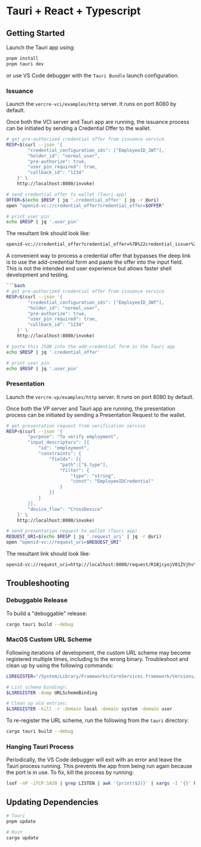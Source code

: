 # Tauri + React + Typescript

## Getting Started

Launch the Tauri app using:

```bash
pnpm install
pnpm tauri dev
```

or use VS Code debugger with the `Tauri Bundle` launch configuration.

### Issuance

Launch the `vercre-vci/examples/http` server. It runs on port 8080 by default.

Once both the VCI server and Tauri app are running, the issuance process can be initiated by sending a Credential Offer to the wallet.

```bash
# get pre-authorized credential offer from issuance service
RESP=$(curl --json '{
        "credential_configuration_ids": ["EmployeeID_JWT"],
        "holder_id": "normal_user",
        "pre-authorize": true,
        "user_pin_required": true,
        "callback_id": "1234"
    }' \
    http://localhost:8080/invoke)

# send credential offer to wallet (Tauri app)
OFFER=$(echo $RESP | jq '.credential_offer' | jq -r @uri)
open "openid-vc://credential_offer?credential_offer=$OFFER"

# print user pin
echo $RESP | jq '.user_pin'
```

The resultant link should look like:

```bash
openid-vc://credential_offer?credential_offer=%7B%22credential_issuer%22%3A%22http%3A%2F%2Flocalhost%3A8080%22%2C%22credentials%22%3A%5B%22EmployeeID_JWT%22%5D%2C%22grants%22%3A%7B%22authorization_code%22%3Anull%2C%22urn%3Aietf%3Aparams%3Aoauth%3Agrant-type%3Apre-authorized_code%22%3A%7B%22authorization_server%22%3Anull%2C%22interval%22%3Anull%2C%22pre-authorized_code%22%3A%22QCZ1WTMmYjNDUjJSQHNTMmRAR3RaU1ZPSkAlaW1TQVo%22%2C%22user_pin_required%22%3Atrue%7D%7D%7D
```

A convenient way to process a credential offer that bypasses the deep link is to use the add-credential form and paste the offer into the input field. This is not the intended end user experience but allows faster shell development and testing.

```bash
```bash
# get pre-authorized credential offer from issuance service
RESP=$(curl --json '{
        "credential_configuration_ids": ["EmployeeID_JWT"],
        "holder_id": "normal_user",
        "pre-authorize": true,
        "user_pin_required": true,
        "callback_id": "1234"
    }' \
    http://localhost:8080/invoke)

# paste this JSON into the add-credential form in the Tauri app
echo $RESP | jq '.credential_offer'

# print user pin
echo $RESP | jq '.user_pin'
```


### Presentation

Launch the `vercre-vp/examples/http` server. It runs on port 8080 by default.

Once both the VP server and Tauri app are running, the presentation process can be initiated by sending a Presentation Request to the wallet.

```bash
# get presentation request from verification service
RESP=$(curl --json '{
        "purpose": "To verify employment",
        "input_descriptors": [{
            "id": "employment",
            "constraints": {
                "fields": [{
                    "path":["$.type"],
                    "filter": {
                        "type": "string",
                        "const": "EmployeeIDCredential"
                    }
                }]
            }
        }],
        "device_flow": "CrossDevice"
    }' \
    http://localhost:8080/invoke)

# send presentation request to wallet (Tauri app)
REQUEST_URI=$(echo $RESP | jq '.request_uri' | jq -r @uri)
open "openid-vc://request_uri=$REQUEST_URI"
```

The resultant link should look like:

```bash
openid-vc://request_uri=http://localhost:8080/request/R1BjcyojV01ZVjhvY0shayV-c3QyNEV5b1U1S2Eobl4
```

## Troubleshooting

### Debuggable Release

To build a "debuggable" release:

```bash
cargo tauri build --debug
```

### MacOS Custom URL Scheme

Following iterations of development, the custom URL scheme may become registered multiple times, including to the wrong binary. Troubleshoot and clean up by using the following commands:

```bash
LSREGISTER="/System/Library/Frameworks/CoreServices.framework/Versions/A/Frameworks/LaunchServices.framework/Versions/A/Support/lsregister"

# List schema bindings:
$LSREGISTER -dump URLSchemeBinding

# Clean up old entries:
$LSREGISTER -kill -r -domain local -domain system -domain user
```

To re-register the URL scheme, run the following from the `tauri` directory:

```bash
cargo tauri build --debug
```

### Hanging Tauri Process

Periodically, the VS Code debugger will exit with an error and leave the Tauri process running. This prevents the app from being run again because the port is in use. To fix, kill the process by running:

```bash
lsof -nP -iTCP:1420 | grep LISTEN | awk '{print($2)}' | xargs -I '{}' kill {}
```

## Updating Dependencies

```bash
# Tauri
pnpm update

# Rust
cargo update
```
